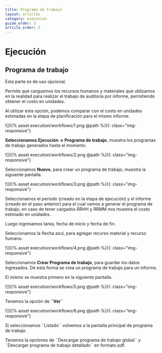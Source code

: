 ```yaml
---
title: Programa de trabajo
layout: articles
category: execution
guide_order: 3
article_order: 3
---
```

# Ejecución

## Programa de trabajo

Esta parte es de uso opcional.

Permite que carguemos los recursos humanos y materiales que utilizamos en la realidad para realizar el trabajo de auditoría por informe, permitiendo obtener el costo en unidades.

Al utilizar esta opción, podemos comparar con el costo en unidades estimadas en la etapa de planificación para el mismo informe.

![]({% asset execution/workflows/1.png @path %}){: class="img-responsive"}

**Seleccionamos Ejecución -> Programa de trabajo**, muestra los programas de trabajo generados hasta el momento.

![]({% asset execution/workflows/2.png @path %}){: class="img-responsive"}

Seleccionamos **Nuevo**, para crear un programa de trabajo, muestra la siguiente pantalla.

![]({% asset execution/workflows/3.png @path %}){: class="img-responsive"}

Seleccionamos el período (creado en la etapa de ejecución) y el informe (creado en el paso anterior) para el cual vamos a generar el programa de trabajo, en caso de tener cargados RRHH y RRMM nos muestra el costo estimado en unidades.

Luego ingresamos tarea, fecha de inicio y fecha de fin.

Seleccionamos la flecha azul, para agregar recurso material y recurso humano.

![]({% asset execution/workflows/4.png @path %}){: class="img-responsive"}

Seleccionamos **Crear Programa de trabajo**, para guardar los datos ingresados. De esta forma se crea un programa de trabajo para un informe.

El mismo se muestra primero en la siguiente pantalla.

![]({% asset execution/workflows/5.png @path %}){: class="img-responsive"}

Tenemos la opción de **¨Ver¨**

![]({% asset execution/workflows/6.png @path %}){: class="img-responsive"}

Si seleccionamos ¨Listado¨ volvemos a la pantalla principal de programa de trabajo.

Tenemos la opciones de ¨Descargar programa de trabajo global¨ y ¨Descargar programa de trabajo detallado¨ en formato pdf.


